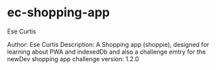 # ec-shopping-app
Ese Curtis

Author: Ese Curtis
Description: A Shopping app (shoppie), designed  for learning about PWA and indexedDb and also a challenge emtry for the newDev shopping app challenge
version: 1.2.0
